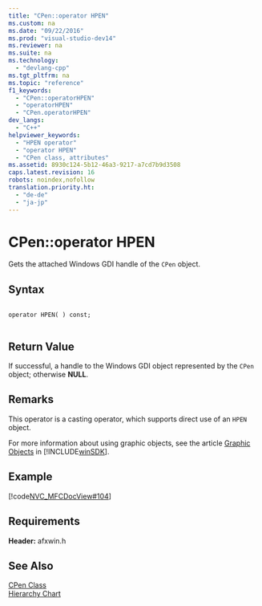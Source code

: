 ```yaml
---
title: "CPen::operator HPEN"
ms.custom: na
ms.date: "09/22/2016"
ms.prod: "visual-studio-dev14"
ms.reviewer: na
ms.suite: na
ms.technology: 
  - "devlang-cpp"
ms.tgt_pltfrm: na
ms.topic: "reference"
f1_keywords: 
  - "CPen::operatorHPEN"
  - "operatorHPEN"
  - "CPen.operatorHPEN"
dev_langs: 
  - "C++"
helpviewer_keywords: 
  - "HPEN operator"
  - "operator HPEN"
  - "CPen class, attributes"
ms.assetid: 8930c124-5b12-46a3-9217-a7cd7b9d3508
caps.latest.revision: 16
robots: noindex,nofollow
translation.priority.ht: 
  - "de-de"
  - "ja-jp"
---
```

# CPen::operator HPEN
Gets the attached Windows GDI handle of the `CPen` object.  
  
## Syntax  
  
```  
  
operator HPEN( ) const;  
  
```  
  
## Return Value  
 If successful, a handle to the Windows GDI object represented by the `CPen` object; otherwise **NULL**.  
  
## Remarks  
 This operator is a casting operator, which supports direct use of an `HPEN` object.  
  
 For more information about using graphic objects, see the article [Graphic Objects](http://msdn.microsoft.com/library/windows/desktop/dd144962) in [!INCLUDE[winSDK](../vs140/includes/winsdk_md.md)].  
  
## Example  
 [!code[NVC_MFCDocView#104](../vs140/codesnippet/CPP/cpen--operator-hpen_1.cpp)]  
  
## Requirements  
 **Header:** afxwin.h  
  
## See Also  
 [CPen Class](../vs140/cpen-class.md)   
 [Hierarchy Chart](../vs140/hierarchy-chart.md)